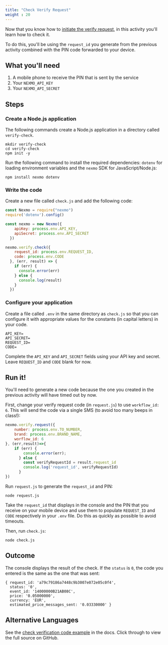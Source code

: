```yaml
---
title: "Check Verify Request"
weight : 20
---
```


Now that you know how to [initiate the verify request](/verify/create-verify-request), in this activity you'll learn how to check it.

To do this, you'll be using the `request_id` you generate from the previous activity combined with the PIN code forwarded to your device.

## What you'll need

1. A mobile phone to receive the PIN that is sent by the service
2. Your `NEXMO_API_KEY`
3. Your `NEXMO_API_SECRET`

## Steps

### Create a Node.js application

The following commands create a Node.js application in a directory called `verify-check`.

```
mkdir verify-check
cd verify-check
npm init -y
```

Run the following command to install the required dependencies: `dotenv` for loading environment variables and the `nexmo` SDK for JavaScript/Node.js:

```
npm install nexmo dotenv
```

### Write the code

Create a new file called `check.js` and add the following code:


```js
const Nexmo = require("nexmo")
require('dotenv').config()

const nexmo = new Nexmo({
    apiKey: process.env.API_KEY,
    apiSecret: process.env.API_SECRET
  })

nexmo.verify.check({
    request_id: process.env.REQUEST_ID,
    code: process.env.CODE
  }, (err, result) => {
    if (err) {
      console.error(err)
    } else {
      console.log(result)
    }
  })
```


### Configure your application

Create a file called `.env` in the same directory as `check.js` so that you can configure it with appropriate values for the constants (in capital letters) in your code.

```text
API_KEY=
API_SECRET=
REQUEST_ID=
CODE=
```

Complete the `API_KEY` and `API_SECRET` fields using your API key and secret. Leave `REQUEST_ID` and `CODE` blank for now.

## Run it!

You'll need to generate a new code because the one you created in the previous activity will have timed out by now.

First, change your verify request code (in `request.js`) to use `workflow_id: 6`. This will send the code via a single SMS (to avoid too many beeps in class!):

```javascript
nexmo.verify.request({
    number: process.env.TO_NUMBER,
    brand: process.env.BRAND_NAME,
    worflow_id: 6
}, (err,result)=>{
    if (err) {
        console.error(err);
      } else {
        const verifyRequestId = result.request_id
        console.log('request_id', verifyRequestId)
      }
})
```

Run `request.js` to generate the `request_id` and PIN:

```
node request.js
```

Take the `request_id` that displays in the console and the PIN that you receive on your mobile device and use them to populate `REQUEST_ID` and `CODE` respectively in your `.env` file. Do this as quickly as possible to avoid timeouts.

Then, run `check.js`:

```
node check.js
```

## Outcome

The console displays the result of the check. If the `status` is `0`, the code you entered is the same as the one that was sent:

```text
{ request_id: 'a79c79186a7448c9b3007e072e05c0f4',
  status: '0',
  event_id: '14000000B21AB08C',
  price: '0.05000000',
  currency: 'EUR',
  estimated_price_messages_sent: '0.03330000' }
```

## Alternative Languages

See the [check verification code example](https://developer.nexmo.com/verify/code-snippets/check-verify-request) in the docs. Click through to view the full source on GitHub.